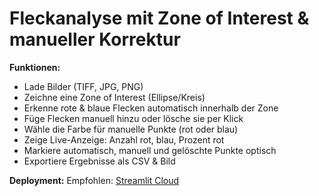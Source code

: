 # Fleckanalyse mit Zone of Interest & manueller Korrektur

**Funktionen:**
- Lade Bilder (TIFF, JPG, PNG)
- Zeichne eine Zone of Interest (Ellipse/Kreis)
- Erkenne rote & blaue Flecken automatisch innerhalb der Zone
- Füge Flecken manuell hinzu oder lösche sie per Klick
- Wähle die Farbe für manuelle Punkte (rot oder blau)
- Zeige Live-Anzeige: Anzahl rot, blau, Prozent rot
- Markiere automatisch, manuell und gelöschte Punkte optisch
- Exportiere Ergebnisse als CSV & Bild

**Deployment:** Empfohlen: [Streamlit Cloud](https://streamlit.io/cloud)
